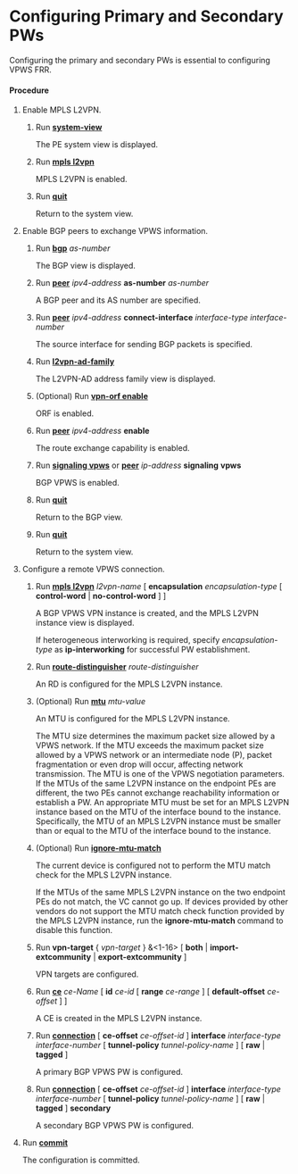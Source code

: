 Configuring Primary and Secondary PWs
=====================================

Configuring the primary and secondary PWs is essential to configuring VPWS FRR.

#### Procedure

1. Enable MPLS L2VPN.
   1. Run [**system-view**](cmdqueryname=system-view)
      
      
      
      The PE system view is displayed.
   2. Run [**mpls l2vpn**](cmdqueryname=mpls+l2vpn)
      
      
      
      MPLS L2VPN is enabled.
   3. Run [**quit**](cmdqueryname=quit)
      
      
      
      Return to the system view.
2. Enable BGP peers to exchange VPWS information.
   1. Run [**bgp**](cmdqueryname=bgp) *as-number*
      
      
      
      The BGP view is displayed.
   2. Run [**peer**](cmdqueryname=peer) *ipv4-address* **as-number** *as-number*
      
      
      
      A BGP peer and its AS number are specified.
   3. Run [**peer**](cmdqueryname=peer) *ipv4-address* **connect-interface** *interface-type* *interface-number*
      
      
      
      The source interface for sending BGP packets is specified.
   4. Run [**l2vpn-ad-family**](cmdqueryname=l2vpn-ad-family)
      
      
      
      The L2VPN-AD address family view is displayed.
   5. (Optional) Run [**vpn-orf enable**](cmdqueryname=vpn-orf+enable)
      
      
      
      ORF is enabled.
   6. Run [**peer**](cmdqueryname=peer) *ipv4-address* **enable**
      
      
      
      The route exchange capability is enabled.
   7. Run [**signaling vpws**](cmdqueryname=signaling+vpws) or [**peer**](cmdqueryname=peer) *ip-address* **signaling** **vpws**
      
      
      
      BGP VPWS is enabled.
   8. Run [**quit**](cmdqueryname=quit)
      
      
      
      Return to the BGP view.
   9. Run [**quit**](cmdqueryname=quit)
      
      
      
      Return to the system view.
3. Configure a remote VPWS connection.
   1. Run [**mpls l2vpn**](cmdqueryname=mpls+l2vpn) *l2vpn-name* [ **encapsulation** *encapsulation-type* [ **control-word** | **no-control-word** ] ]
      
      
      
      A BGP VPWS VPN instance is created, and the MPLS L2VPN instance view is displayed.
      
      
      
      If heterogeneous interworking is required, specify *encapsulation-type* as **ip-interworking** for successful PW establishment.
   2. Run [**route-distinguisher**](cmdqueryname=route-distinguisher) *route-distinguisher*
      
      
      
      An RD is configured for the MPLS L2VPN instance.
   3. (Optional) Run [**mtu**](cmdqueryname=mtu) *mtu-value*
      
      
      
      An MTU is configured for the MPLS L2VPN instance.
      
      
      
      The MTU size determines the maximum packet size allowed by a VPWS network. If the MTU exceeds the maximum packet size allowed by a VPWS network or an intermediate node (P), packet fragmentation or even drop will occur, affecting network transmission. The MTU is one of the VPWS negotiation parameters. If the MTUs of the same L2VPN instance on the endpoint PEs are different, the two PEs cannot exchange reachability information or establish a PW. An appropriate MTU must be set for an MPLS L2VPN instance based on the MTU of the interface bound to the instance. Specifically, the MTU of an MPLS L2VPN instance must be smaller than or equal to the MTU of the interface bound to the instance.
   4. (Optional) Run [**ignore-mtu-match**](cmdqueryname=ignore-mtu-match)
      
      
      
      The current device is configured not to perform the MTU match check for the MPLS L2VPN instance.
      
      
      
      If the MTUs of the same MPLS L2VPN instance on the two endpoint PEs do not match, the VC cannot go up. If devices provided by other vendors do not support the MTU match check function provided by the MPLS L2VPN instance, run the **ignore-mtu-match** command to disable this function.
   5. Run **vpn-target** { *vpn-target* } &<1-16> [ **both** | **import-extcommunity** | **export-extcommunity** ]
      
      
      
      VPN targets are configured.
   6. Run [**ce**](cmdqueryname=ce) *ce-Name* [ **id** *ce-id* [ **range** *ce-range* ] [ **default-offset** *ce-offset* ] ]
      
      
      
      A CE is created in the MPLS L2VPN instance.
   7. Run [**connection**](cmdqueryname=connection) [ **ce-offset** *ce-offset-id* ] **interface** *interface-type* *interface-number* [ **tunnel-policy** *tunnel-policy-name* ] [ **raw** | **tagged** ]
      
      
      
      A primary BGP VPWS PW is configured.
   8. Run [**connection**](cmdqueryname=connection) [ **ce-offset** *ce-offset-id* ] **interface** *interface-type* *interface-number* [ **tunnel-policy** *tunnel-policy-name* ] [ **raw** | **tagged** ] **secondary**
      
      
      
      A secondary BGP VPWS PW is configured.
4. Run [**commit**](cmdqueryname=commit)
   
   
   
   The configuration is committed.